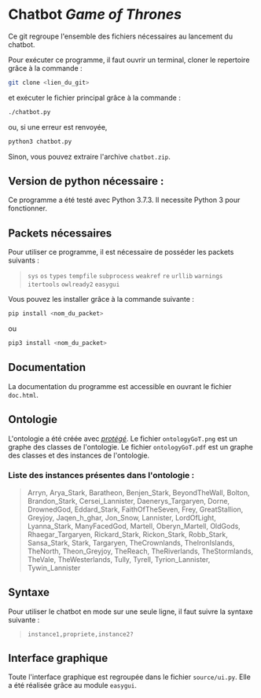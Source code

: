 # Chatbot *Game of Thrones*

Ce git regroupe l'ensemble des fichiers nécessaires au lancement du chatbot.

Pour exécuter ce programme, il faut ouvrir un terminal, cloner le repertoire grâce à la commande :
```sh
git clone <lien_du_git>
```

et exécuter le fichier principal grâce à la commande :
```sh
./chatbot.py
```
ou, si une erreur est renvoyée,
```sh
python3 chatbot.py
```

Sinon, vous pouvez extraire l'archive `chatbot.zip`.

## Version de python nécessaire :

Ce programme a été testé avec Python 3.7.3. Il necessite Python 3 pour fonctionner.

## Packets nécessaires

Pour utiliser ce programme, il est nécessaire de posséder les packets suivants :
> `sys` `os` `types` `tempfile` `subprocess` `weakref` `re` `urllib` `warnings` `itertools` `owlready2` `easygui`

Vous pouvez les installer grâce à la commande suivante :
```sh
pip install <nom_du_packet>
```
ou
```sh
pip3 install <nom_du_packet>
```

## Documentation

La documentation du programme est accessible en ouvrant le fichier `doc.html`.

## Ontologie

L'ontologie a été créée avec [*protégé*](https://protege.stanford.edu/). Le fichier `ontologyGoT.png` est un graphe des classes de l'ontologie. Le fichier `ontologyGoT.pdf` est un graphe des classes et des instances de l'ontologie.

### Liste des instances présentes dans l'ontologie :
>Arryn, Arya_Stark, Baratheon, Benjen_Stark, BeyondTheWall, Bolton, Brandon_Stark, Cersei_Lannister, Daenerys_Targaryen, Dorne, DrownedGod, Eddard_Stark, FaithOfTheSeven, Frey, GreatStallion, Greyjoy, Jaqen_h_ghar, Jon_Snow, Lannister, LordOfLight, Lyanna_Stark, ManyFacedGod, Martell, Oberyn_Martell, OldGods, Rhaegar_Targaryen, Rickard_Stark, Rickon_Stark, Robb_Stark, Sansa_Stark, Stark, Targaryen, TheCrownlands, TheIronIslands, TheNorth, Theon_Greyjoy, TheReach, TheRiverlands, TheStormlands, TheVale, TheWesterlands, Tully, Tyrell, Tyrion_Lannister, Tywin_Lannister

## Syntaxe

Pour utiliser le chatbot en mode sur une seule ligne, il faut suivre la syntaxe suivante :
>`instance1,propriete,instance2?`

## Interface graphique

Toute l'interface graphique est regroupée dans le fichier `source/ui.py`. Elle a
été réalisée grâce au module `easygui`.
